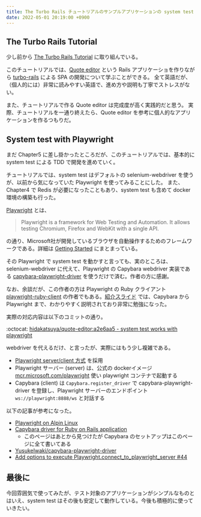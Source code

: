 ```yaml
---
title: The Turbo Rails チュートリアルのサンプルアプリケーションの system test を Playwright で動かすようにした
date: 2022-05-01 20:19:00 +0900
---
```


## The Turbo Rails Tutorial

少し前から [The Turbo Rails Tutorial](https://www.hotrails.dev/) に取り組んでいる。

このチュートリアルでは、[Quote editor](https://www.hotrails.dev/quotes) という Rails アプリケーショを作りながら
[turbo-rails](https://github.com/hotwired/turbo-rails) による SPA の開発について学ぶことができる。
全て英語だが、（個人的には）非常に読みやすい英語で、進め方や説明も丁寧でストレスがない。

また、チュートリアルで作る Quote editor は完成度が高く実践的だと思う。
実際、チュートリアルを一通り終えたら、Quote editor を参考に個人的なアプリケーションを作るつもりだ。

## System test with Playwright

まだ Chapter5 に差し掛かったところだが、このチュートリアルでは、基本的に system test による TDD で開発を進めていく。

チュートリアルでは、system test はデフォルトの selenium-webdriver を使うが、以前から気になっていた Playwright を使ってみることにした。
また、Chapter4 で Redis が必要になったこともあり、system test も含めて docker 環境の構築も行った。

[Playwright](https://github.com/microsoft/playwright) とは、
> Playwright is a framework for Web Testing and Automation. It allows testing Chromium, Firefox and WebKit with a single API.

の通り、Microsoft社が開発しているブラウザを自動操作するためのフレームワークである。詳細は [Getting Started](https://playwright.dev/docs/intro) にまとまっている。

その Playwright で system test を動かすと言っても、実のところは、selenium-webdriver に代えて、Playwright の Capybara webdriver 実装である
[capybara-playwright-driver](https://github.com/YusukeIwaki/capybara-playwright-driver) を使うだけで済む。作者の方に感謝。

なお、余談だが、この作者の方は Playwright の Ruby クライアント [playwright-ruby-client](https://github.com/YusukeIwaki/playwright-ruby-client) の作者でもある。[紹介スライド](https://speakerdeck.com/yusukeiwaki/railsfalsesystem-speckara-playwrightwoshi-u) では、Capybara から Playwright まで、わかりやすく説明されており非常に勉強になった。

実際の対応内容は以下のコミットの通り。

:octocat: [hidakatsuya/quote-editor:a2e6aa5 - system test works with playwright](https://github.com/hidakatsuya/quote-editor/commit/a2e6aa57421da35126d0b76556709caa60a72dc3)

webdriver を代えるだけ、と言ったが、実際にはもう少し複雑である。

- [Playwright server/client 方式](https://playwright-ruby-client.vercel.app/docs/article/guides/playwright_on_alpine_linux#playwright-serverclient) を採用
- Playwright サーバー (server) は、公式の dockerイメージ [mcr.microsoft.com/playwright](https://hub.docker.com/_/microsoft-playwright) 使い playwright コンテナで起動する
- Capybara (client) は `Capybara.register_driver` で capybara-playwright-driver を登録し、Playwright サーバーのエンドポイント `ws://playwright:8888/ws` と対話する

以下の記事が参考になった。

- [Playwright on Alpin Linux](https://playwright-ruby-client.vercel.app/docs/article/guides/playwright_on_alpine_linux)
- [Capybara driver for Ruby on Rails application](https://playwright-ruby-client.vercel.app/docs/article/guides/rails_integration)
  - このページはあとから見つけたが Capybara のセットアップはこのページに全て書いてある
- [YusukeIwaki/capybara-playwright-driver](https://github.com/YusukeIwaki/capybara-playwright-driver)
- [Add options to execute Playwright.connect_to_playwright_server #44](https://github.com/YusukeIwaki/capybara-playwright-driver/pull/44)

## 最後に

今回雰囲気で使ってみたが、テスト対象のアプリケーションがシンプルなものとはいえ、system test はその後も安定して動作している。今後も積極的に使っていきたい。
